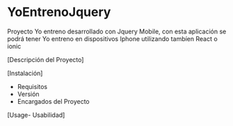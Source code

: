 # YoEntrenoJquery
Proyecto Yo entreno desarrollado con Jquery Mobile, con esta aplicación se podrá tener Yo entreno en dispositivos Iphone utilizando tambíen React o ionic


[Descripción del Proyecto]

[Instalación]
- Requisitos
- Versión
- Encargados del Proyecto


[Usage- Usabilidad]
